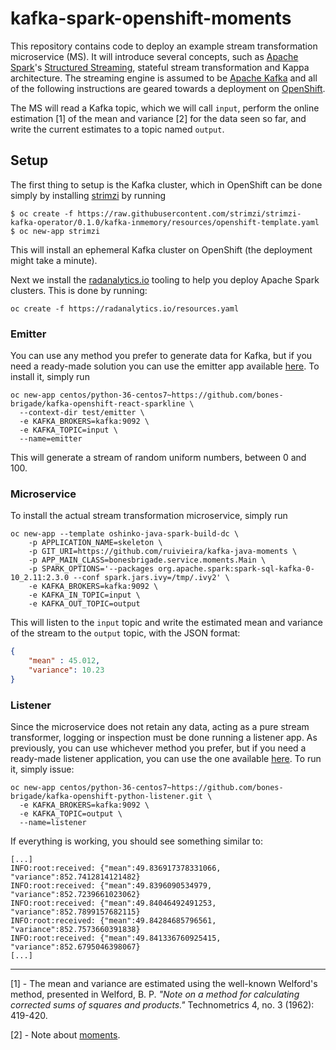 # kafka-spark-openshift-moments

This repository contains code to deploy an example stream transformation microservice (MS). It will introduce several concepts, such as [Apache Spark](https://spark.apache.org/)'s [Structured Streaming](https://spark.apache.org/docs/latest/structured-streaming-programming-guide.html), stateful stream transformation and Kappa architecture.
The streaming engine is assumed to be [Apache Kafka](https://kafka.apache.org/) and all of the following instructions are geared towards a deployment on [OpenShift](https://www.openshift.com/).

The MS will read a Kafka topic, which we will call `input`, perform the online estimation [1] of the mean and variance [2] for the data seen so far, and write the current estimates to a topic named `output`.

## Setup

The first thing to setup is the Kafka cluster, which in OpenShift can be done simply by installing [strimzi](http://strimzi.io/) by running

```shell
$ oc create -f https://raw.githubusercontent.com/strimzi/strimzi-kafka-operator/0.1.0/kafka-inmemory/resources/openshift-template.yaml
$ oc new-app strimzi
```

This will install an ephemeral Kafka cluster on OpenShift (the deployment might take a minute).

Next we install the [radanalytics.io](https://radanalytics.io/) tooling to help you deploy Apache Spark clusters. This is done by running:

```
oc create -f https://radanalytics.io/resources.yaml
```

### Emitter

You can use any method you prefer to generate data for Kafka, but if you need a ready-made solution you can use the emitter app available [here](https://github.com/bones-brigade/kafka-openshift-react-sparkline/tree/master/test/emitter). To install it, simply run

```
oc new-app centos/python-36-centos7~https://github.com/bones-brigade/kafka-openshift-react-sparkline \
  --context-dir test/emitter \
  -e KAFKA_BROKERS=kafka:9092 \
  -e KAFKA_TOPIC=input \
  --name=emitter
```

This will generate a stream of random uniform numbers, between 0 and 100.

### Microservice

To install the actual stream transformation microservice, simply run

```
oc new-app --template oshinko-java-spark-build-dc \
    -p APPLICATION_NAME=skeleton \
    -p GIT_URI=https://github.com/ruivieira/kafka-java-moments \
    -p APP_MAIN_CLASS=bonesbrigade.service.moments.Main \
    -p SPARK_OPTIONS='--packages org.apache.spark:spark-sql-kafka-0-10_2.11:2.3.0 --conf spark.jars.ivy=/tmp/.ivy2' \
    -e KAFKA_BROKERS=kafka:9092 \
    -e KAFKA_IN_TOPIC=input \
    -e KAFKA_OUT_TOPIC=output
```

This will listen to the `input` topic and write the estimated mean and variance of the stream to the `output` topic, with the JSON format:

```json
{
	"mean" : 45.012,
	"variance": 10.23
}
```

### Listener

Since the microservice does not retain any data, acting as a pure stream transformer, logging or inspection must be done running a listener app. As previously, you can use whichever method you prefer, but if you need a ready-made listener application, you can use the one available [here](https://github.com/bones-brigade/kafka-openshift-python-listener). To run it, simply issue:

```
oc new-app centos/python-36-centos7~https://github.com/bones-brigade/kafka-openshift-python-listener.git \
  -e KAFKA_BROKERS=kafka:9092 \
  -e KAFKA_TOPIC=output \
  --name=listener
```

If everything is working, you should see something similar to:

```
[...]
INFO:root:received: {"mean":49.836917378331066, "variance":852.7412814121482}
INFO:root:received: {"mean":49.8396090534979, "variance":852.7239661023062}
INFO:root:received: {"mean":49.84046492491253, "variance":852.7899157682115}
INFO:root:received: {"mean":49.84284685796561, "variance":852.7573660391838}
INFO:root:received: {"mean":49.841336760925415, "variance":852.6795046398067}
[...]
```
---
[1] - The mean and variance are estimated using the well-known Welford's method, presented in Welford, B. P. _"Note on a method for calculating corrected sums of squares and products."_ Technometrics 4, no. 3 (1962): 419-420.

[2] - Note about [moments](https://en.wikipedia.org/wiki/Moment_(mathematics)).

